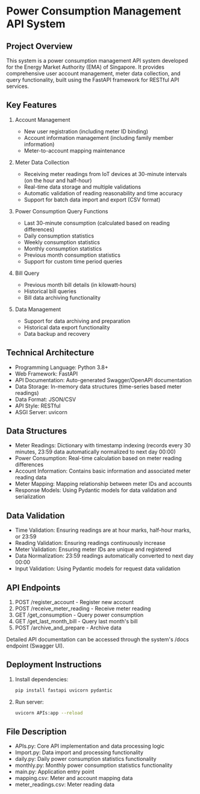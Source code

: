 # Power Consumption Management API System

## Project Overview
This system is a power consumption management API system developed for the Energy Market Authority (EMA) of Singapore. It provides comprehensive user account management, meter data collection, and query functionality, built using the FastAPI framework for RESTful API services.

## Key Features
1. Account Management
   - New user registration (including meter ID binding)
   - Account information management (including family member information)
   - Meter-to-account mapping maintenance

2. Meter Data Collection
   - Receiving meter readings from IoT devices at 30-minute intervals (on the hour and half-hour)
   - Real-time data storage and multiple validations
   - Automatic validation of reading reasonability and time accuracy
   - Support for batch data import and export (CSV format)

3. Power Consumption Query Functions
   - Last 30-minute consumption (calculated based on reading differences)
   - Daily consumption statistics
   - Weekly consumption statistics
   - Monthly consumption statistics
   - Previous month consumption statistics
   - Support for custom time period queries

4. Bill Query
   - Previous month bill details (in kilowatt-hours)
   - Historical bill queries
   - Bill data archiving functionality

5. Data Management
   - Support for data archiving and preparation
   - Historical data export functionality
   - Data backup and recovery

## Technical Architecture
- Programming Language: Python 3.8+
- Web Framework: FastAPI
- API Documentation: Auto-generated Swagger/OpenAPI documentation
- Data Storage: In-memory data structures (time-series based meter readings)
- Data Format: JSON/CSV
- API Style: RESTful
- ASGI Server: uvicorn

## Data Structures
- Meter Readings: Dictionary with timestamp indexing (records every 30 minutes, 23:59 data automatically normalized to next day 00:00)
- Power Consumption: Real-time calculation based on meter reading differences
- Account Information: Contains basic information and associated meter reading data
- Meter Mapping: Mapping relationship between meter IDs and accounts
- Response Models: Using Pydantic models for data validation and serialization

## Data Validation
- Time Validation: Ensuring readings are at hour marks, half-hour marks, or 23:59
- Reading Validation: Ensuring readings continuously increase
- Meter Validation: Ensuring meter IDs are unique and registered
- Data Normalization: 23:59 readings automatically converted to next day 00:00
- Input Validation: Using Pydantic models for request data validation

## API Endpoints
1. POST /register_account - Register new account
2. POST /receive_meter_reading - Receive meter reading
3. GET /get_consumption - Query power consumption
4. GET /get_last_month_bill - Query last month's bill
5. POST /archive_and_prepare - Archive data

Detailed API documentation can be accessed through the system's /docs endpoint (Swagger UI).

## Deployment Instructions
1. Install dependencies:
   ```bash
   pip install fastapi uvicorn pydantic
   ```
2. Run server:
   ```bash
   uvicorn APIs:app --reload
   ```

## File Description
- APIs.py: Core API implementation and data processing logic
- Import.py: Data import and processing functionality
- daily.py: Daily power consumption statistics functionality
- monthly.py: Monthly power consumption statistics functionality
- main.py: Application entry point
- mapping.csv: Meter and account mapping data
- meter_readings.csv: Meter reading data 